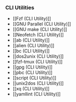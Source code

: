 ### CLI Utilities
- [[Fzf (CLI Utility)]]
- [[GNU Parallel (CLI Utility)]]
- [[GNU make (CLI Utility)]]
- [[Neofetch (CLI Utility)]]
- [[ab (CLI Utility)]]
- [[alien (CLI Utility)]]
- [[bc (CLI Utility)]]
- [[dos2unix (CLI Utility)]]
- [[fzf-tmux (CLI Utility)]]
- [[gpg (CLI Utility)]]
- [[pbc (CLI Utility)]]
- [[script (CLI Utility)]]
- [[unix2dos (CLI Utility)]]
- [[xq (CLI Utility)]]
- [[yamllint (CLI Utility)]]
